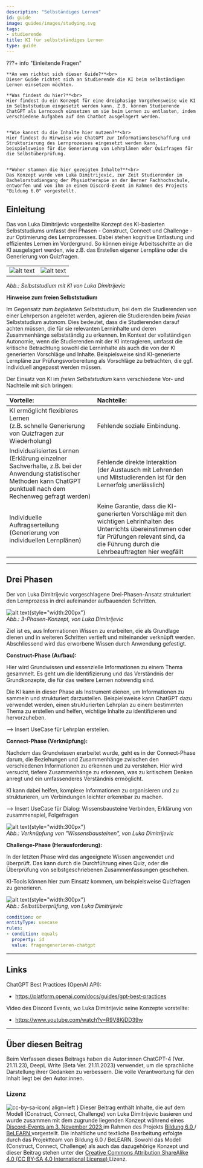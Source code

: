 ```yaml
---
description: "Selbständiges Lernen"
id: guide
image: guides/images/studying.svg
tags:
- studierende
title: KI für selbstständiges Lernen
type: guide
--- 
```


???+ info "Einleitende Fragen"

    **An wen richtet sich dieser Guide?**<br>
    Dieser Guide richtet sich an Studierende die KI beim selbständigen Lernen einsetzen möchten. 

    **Was findest du hier?**<br>
    Hier findest du ein Konzept für eine dreiphasige Vorgehensweise wie KI im Selbststudium eingesetzt werden kann. Z.B. können Studierende ChatGPT als Lerncoach einsetzen um sie beim Lernen zu entlasten, indem verschiedene Aufgaben auf den Chatbot ausgelagert werden.


    **Wie kannst du die Inhalte hier nutzen?**<br>
    Hier findest du Hinweise wie ChatGPT zur Informationsbeschaffung und Strukturierung des Lernprozesses eingesetzt werden kann, beispielsweise für die Generierung von Lehrplänen oder Quizfragen für die Selbstüberprüfung.


    **Woher stammen die hier gezeigten Inhalte?**<br>
    Das Konzept wurde von Luka Dimitrijevic, zur Zeit Studierender im Bachelorstudiengang der Physiotherapie an der Berner Fachhochschule, entworfen und von ihm an einem Discord-Event im Rahmen des Projects "Bildung 6.0" vorgestellt.



## Einleitung

Das von Luka Dimitrijevic vorgestellte Konzept des KI-basierten Selbststudiums umfasst drei Phasen - Construct, Connect und Challenge - zur Optimierung des Lernprozesses. Dabei stehen kognitive Entlastung und effizientes Lernen im Vordergrund. So können einige Arbeitsschritte an die KI ausgelagert werden, wie z.B. das Erstellen eigener Lernpläne oder die Generierung von Quizfragen.


|                                                |                                              |
|:-----------------------------------------------|:---------------------------------------------|
| ![alt text](../guides/images/entlastung_1.jpg) |![alt text](../guides/images/entlastung_2.jpg)|
*Abb.: Selbststudium mit KI von Luka Dimitrijevic*


**Hinweise zum freien Selbststudium**

Im Gegensatz zum *begleiteten* Selbststudium, bei dem die Studierenden von einer Lehrperson angeleitet werden, agieren die Studierenden beim *freien* Selbststudium autonom. Dies bedeutet, dass die Studierenden darauf achten müssen, die für sie relevanten Lerninhalte und deren Zusammenhänge selbstständig zu erkennen. Im Kontext der vollständigen Autonomie, wenn die Studierenden mit der KI interagieren, umfasst die kritische Betrachtung sowohl die Lerninhalte als auch die von der KI generierten Vorschläge und Inhalte. Beispielsweise sind KI-generierte Lernpläne zur Prüfungsvorbereitung als Vorschläge zu betrachten, die ggf. individuell angepasst werden müssen.

Der Einsatz von KI im *freien Selbststudium* kann verschiedene Vor- und Nachteile mit sich bringen:

| **Vorteile:**                                  | **Nachteile:**                               |
|:-----------------------------------------------|:---------------------------------------------|
| KI ermöglicht flexibleres Lernen <br> (z.B. schnelle Generierung von Quizfragen zur Wiederholung) | Fehlende soziale Einbindung. |
| Individualisiertes Lernen <br> (Erklärung einzelner Sachverhalte, z.B. bei der Anwendung statistischer Methoden kann ChatGPT punktuell nach dem Rechenweg gefragt werden) | Fehlende direkte Interaktion <br>  (der Austausch mit Lehrenden und Mitstudierenden ist für den Lernerfolg unerlässlich) |
| Individuelle Auftragserteilung <br> (Generierung von individuellen Lernplänen) |  Keine Garantie, dass die KI-generierten Vorschläge mit den wichtigen Lehrinhalten des Unterrichts übereinstimmen oder für Prüfungen relevant sind, da die Führung durch die Lehrbeauftragten hier wegfällt |



---



## Drei Phasen 


Der von Luka Dimitrijevic vorgeschlagene Drei-Phasen-Ansatz strukturiert den Lernprozess in drei aufeinander aufbauenden Schritten. 


![alt text](../guides/images/3phasen_luca.jpg){style="width:200px"} <br>
*Abb.: 3-Phasen-Konzept, von Luka Dimitrijevic*

Ziel ist es, aus Informationen Wissen zu erarbeiten, die als Grundlage dienen und in weiteren Schritten vertieft und miteinander verknüpft werden. Abschliessend wird das erworbene Wissen durch Anwendung gefestigt.


**Construct-Phase (Aufbau):** 

Hier wird Grundwissen und essenzielle Informationen zu einem Thema gesammelt. Es geht um die Identifizierung und das Verständnis der Grundkonzepte, die für das weitere Lernen notwendig sind. 

Die KI kann in dieser Phase als Instrument dienen, um Informationen zu sammeln und strukturiert darzustellen. Beispielsweise kann ChatGPT dazu verwendet werden, einen strukturierten Lehrplan zu einem bestimmten Thema zu erstellen und helfen, wichtige Inhalte zu identifizieren und hervorzuheben.

--> Insert UseCase für Lehrplan erstellen.


**Connect-Phase (Verknüpfung):** 

Nachdem das Grundwissen erarbeitet wurde, geht es in der Connect-Phase darum, die Beziehungen und Zusammenhänge zwischen den verschiedenen Informationen zu erkennen und zu verstehen. Hier wird versucht, tiefere Zusammenhänge zu erkennen, was zu kritischem Denken anregt und ein umfassenderes Verständnis ermöglicht. 

KI kann dabei helfen, komplexe Informationen zu organisieren und zu strukturieren, um Verbindungen leichter erkennbar zu machen.


--> Insert UseCase für Dialog: Wissensbausteine Verbinden, Erklärung von zusammenspiel, Folgefragen

![alt text](../guides/images/wissensbausteineverbinden_luca.jpg){style="width:300px"} <br>
*Abb.: Verknüpfung von "Wissensbausteinen", von Luka Dimitrijevic*



**Challenge-Phase (Herausforderung):**

In der letzten Phase wird das angeeignete Wissen angewendet und überprüft. Das kann durch die Durchführung eines Quiz, oder die Überprüfung von selbstgeschriebenen Zusammenfassungen geschehen.

KI-Tools können hier zum Einsatz kommen, um beispielsweise Quizfragen zu generieren.


![alt text](../guides/images/challenge_kritischeval.jpg){style="width:300px"} <br>
*Abb.: Selbstüberprüfung, von Luka Dimitrijevic*


```yaml
condition: or
entityType: usecase
rules:
- condition: equals
  property: id
  value: fragengenerieren-chatgpt
```


---



## Links

ChatGPT Best Practices (OpenAI API):

-	https://platform.openai.com/docs/guides/gpt-best-practices


Video des Discord Events, wo Luka Dimitrijevic seine Konzepte vorstellte:

- https://www.youtube.com/watch?v=R9V8KjDD39w



---


## Über diesen Beitrag

Beim Verfassen dieses Beitrags haben die Autor:innen ChatGPT-4 (Ver. 21.11.23), DeepL Write (Beta Ver. 21.11.2023) verwendet, um die sprachliche Darstellung ihrer Gedanken zu verbessern. Die volle Verantwortung für den Inhalt liegt bei den Autor:innen.

### Lizenz

![cc-by-sa-icon](../../leitlinien/images/Cc_by-sa_120x42.png){ align=left } Dieser Beitrag enthält Inhalte, die auf dem Modell (Construct, Connect, Challenge) von Luka Dimitrijevic basieren und wurde zusammen mit dem zugrunde liegenden Konzept während eines
<a rel="Discord-Event" href="https://www.youtube.com/watch?v=R9V8KjDD39w">Discord-Events am 3. November 2023 </a> im Rahmen des Projekts <a rel="bildung6" href="https://belearn.swiss/projekt/bildung-6-0-lernen-und-lehren-mit-ku%cc%88nstlicher-intelligenz-inklusion-statt-disruption/"> Bildung 6.0  </a> /  <a rel="belearn" href="https://belearn.swiss/"> BeLEARN </a> vorgestellt. Die inhaltliche und textliche Bearbeitung erfolgte durch das Projektteam von Bildung 6.0 / BeLEARN. Sowohl das Modell (Construct, Connect, Challenge) als auch das dazugehörige Konzept und dieser Beitrag stehen unter der <a rel="license" href="http://creativecommons.org/licenses/by-sa/4.0/">Creative Commons Attribution ShareAlike 4.0 (CC BY-SA 4.0 International License) </a> Lizenz.





